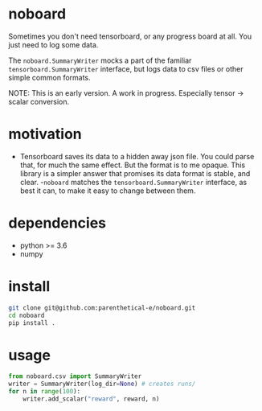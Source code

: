 # noboard
Sometimes you don't need tensorboard, or any progress board at all. You just need to log some data.

The `noboard.SummaryWriter` mocks a part of the familiar `tensorboard.SummaryWriter` interface, but logs data to csv files or other simple common formats. 

NOTE: This is an early version. A work in progress. Especially tensor -> scalar conversion.

# motivation
- Tensorboard saves its data to a hidden away json file. You could parse that, for much the same effect. But the format is to me opaque. This library is a simpler answer that promises its data format is stable, and clear. 
-`noboard` matches the `tensorboard.SummaryWriter` interface, as best it can, to make it easy to change between them.

# dependencies
- python >= 3.6
- numpy

# install
```bash
git clone git@github.com:parenthetical-e/noboard.git
cd noboard
pip install .
```
    
# usage
```python
from noboard.csv import SummaryWriter
writer = SummaryWriter(log_dir=None) # creates runs/
for n in range(100):
    writer.add_scalar("reward", reward, n)
```
